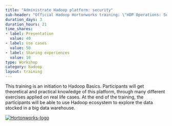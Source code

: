 ```yaml
---
title: "Administrate Hadoop platform: security"
sub-header: "Official Hadoop Hortonworks training: \"HDP Operations: Security\""
duration_days: 3
duration_hours: 21
time_shares:
- label: Presentation
  value: 40
- label: Use cases
  value: 50
- label: Sharing experiences
  value: 10
type: Workshop
category: hadoop
layout: training
---
```


This training is an initiation to Hadoop Basics. Participants will get theoretical and practical knowledge of this platform, through many different exercises applied on real life cases. At the end of the training, the participants will be able to use Hadoop ecosystem to explore the data stocked in a big data warehouse.

[![Hortonworks-logo](//d1ri137x9edlub.cloudfront.net/uploads/training_partner/logo/2/large_HW_logo.png)](http://hortonworks.com/partner/octo)
